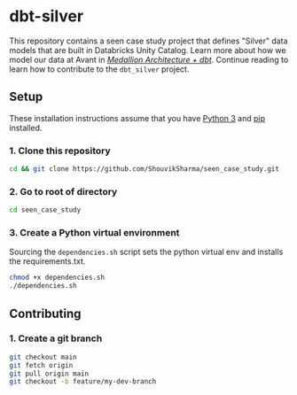# dbt-silver

This repository contains a seen case study project that defines "Silver" data models that are built in Databricks Unity Catalog. Learn more about how we model our data at Avant in [_Medallion Architecture + dbt_](https://avantinc.atlassian.net/wiki/spaces/DL/pages/3132522555/Medallion+Architecture+dbt). Continue reading to learn how to contribute to the `dbt_silver` project.


## Setup

These installation instructions assume that you have [Python 3](https://www.python.org/downloads/)
and [pip](https://pip.pypa.io/en/stable/cli/pip_install/) installed.


### 1. Clone this repository

```bash
cd && git clone https://github.com/ShouvikSharma/seen_case_study.git
```

### 2. Go to root of directory

```bash
cd seen_case_study
```

### 3. Create a Python virtual environment


Sourcing the `dependencies.sh` script sets the python virtual env and installs the requirements.txt.

```bash
chmod +x dependencies.sh
./dependencies.sh
```


## Contributing 

### 1. Create a git branch

   ```bash
   git checkout main
   git fetch origin
   git pull origin main
   git checkout -b feature/my-dev-branch
   ```
